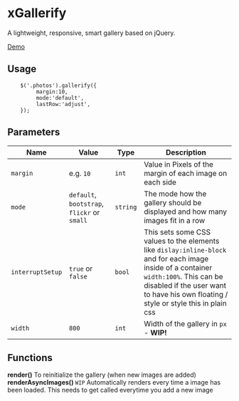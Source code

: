 # xGallerify

A lightweight, responsive, smart gallery based on jQuery.

[Demo](https://rawgit.com/xremix/xGallerify/master/Sample.html)

## Usage

```JS
	$('.photos').gallerify({
		 margin:10,
		 mode:'default',
		 lastRow:'adjust',
	});	
```

## Parameters

| Name | Value | Type | Description |
|---|---|---|---|
| `margin` | e.g. `10`  | `int` | Value in Pixels of the margin of each image on each side  |
| `mode` | `default`, `bootstrap`, `flickr` or `small`  | `string` | The mode how the gallery should be displayed and how many images fit in a row |
| `interruptSetup` | `true` or `false` | `bool` | This sets some CSS values to the elements like `dislay:inline-block` and for each image inside of a container `width:100%`. This can be disabled if the user want to have his own floating / style or style this in plain css |
| `width` | `800` | `int` | Width of the gallery in `px` - **WIP!** |


## Functions

**render()**
To reinitialize the gallery (when new images are added)
**renderAsyncImages()** `WIP`
Automatically renders every time a image has been loaded. This needs to get called everytime you add a new image